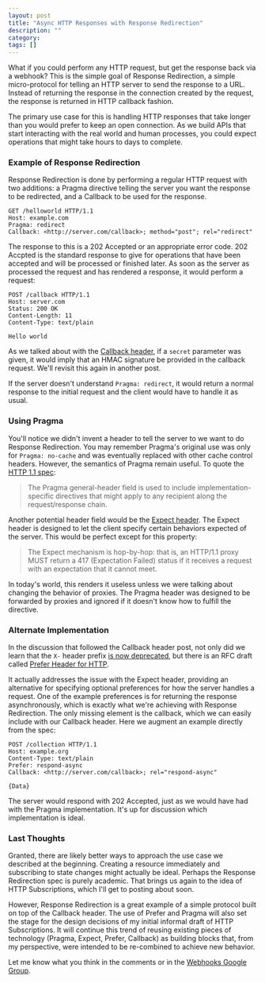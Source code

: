 ```yaml
---
layout: post
title: "Async HTTP Responses with Response Redirection"
description: ""
category: 
tags: []
---
```

What if you could perform any HTTP request, but get the response back via a webhook? This is the simple goal of Response Redirection, a simple micro-protocol for telling an HTTP server to send the response to a URL. Instead of returning the response in the connection created by the request, the response is returned in HTTP callback fashion.

The primary use case for this is handling HTTP responses that take longer than you would prefer to keep an open connection. As we build APIs that start interacting with the real world and human processes, you could expect operations that might take hours to days to complete. 

### Example of Response Redirection

Response Redirection is done by performing a regular HTTP request with two additions: a Pragma directive telling the server you want the response to be redirected, and a Callback to be used for the response.

	GET /helloworld HTTP/1.1
	Host: example.com
	Pragma: redirect
	Callback: <http://server.com/callback>; method="post"; rel="redirect"

The response to this is a 202 Accepted or an appropriate error code. 202 Accpted is the standard response to give for operations that have been accepted and will be processed or finished later. As soon as the server as processed the request and has rendered a response, it would perform a request:

	POST /callback HTTP/1.1
	Host: server.com
	Status: 200 OK
	Content-Length: 11
	Content-Type: text/plain

	Hello world

As we talked about with the [Callback header](http://progrium.com/blog/2012/11/26/x-callback-header-an-evented-web-building-block/), if a `secret` parameter was given, it would imply that an HMAC signature be provided in the callback request. We'll revisit this again in another post. 

If the server doesn't understand `Pragma: redirect`, it would return a normal response to the initial request and the client would have to handle it as usual.

### Using Pragma

You'll notice we didn't invent a header to tell the server to we want to do Response Redirection. You may remember Pragma's original use was only for `Pragma: no-cache` and was eventually replaced with other cache control headers. However, the semantics of Pragma remain useful. To quote the [HTTP 1.1 spec](http://www.w3.org/Protocols/rfc2616/rfc2616-sec14.html#sec14.32):

> The Pragma general-header field is used to include implementation-specific directives that might apply to any recipient along the request/response chain.

Another potential header field would be the [Expect header](http://www.w3.org/Protocols/rfc2616/rfc2616-sec14.html#sec14.20). The Expect header is designed to let the client specify certain behaviors expected of the server. This would be perfect except for this property:

> The Expect mechanism is hop-by-hop: that is, an HTTP/1.1 proxy MUST return a 417 (Expectation Failed) status if it receives a request with an expectation that it cannot meet.

In today's world, this renders it useless unless we were talking about changing the behavior of proxies. The Pragma header was designed to be forwarded by proxies and ignored if it doesn't know how to fulfill the directive. 

### Alternate Implementation

In the discussion that followed the Callback header post, not only did we learn that the `X-` header prefix [is now deprecated](http://tools.ietf.org/html/rfc6648), but there is an RFC draft called [Prefer Header for HTTP](http://tools.ietf.org/html/draft-snell-http-prefer-17).

It actually addresses the issue with the Expect header, providing an alternative for specifying optional preferences for how the server handles a request. One of the example preferences is for returning the response asynchronously, which is exactly what we're achieving with Response Redirection. The only missing element is the callback, which we can easily include with our Callback header. Here we augment an example directly from the spec:

	POST /collection HTTP/1.1
	Host: example.org
	Content-Type: text/plain
	Prefer: respond-async
	Callback: <http://server.com/callback>; rel="respond-async"
	
	{Data}

The server would respond with 202 Accepted, just as we would have had with the Pragma implementation. It's up for discussion which implementation is ideal.

### Last Thoughts

Granted, there are likely better ways to approach the use case we described at the beginning. Creating a resource immediately and subscribing to state changes might actually be ideal. Perhaps the Response Redirection spec is purely academic. That brings us again to the idea of HTTP Subscriptions, which I'll get to posting about soon. 

However, Response Redirection is a great example of a simple protocol built on top of the Callback header. The use of Prefer and Pragma will also set the stage for the design decisions of my initial informal draft of HTTP Subscriptions. It will continue this trend of reusing existing pieces of technology (Pragma, Expect, Prefer, Callback) as building blocks that, from my perspective, were intended to be re-combined to achieve new behavior.

Let me know what you think in the comments or in the [Webhooks Google Group](https://groups.google.com/forum/#!forum/webhooks).
